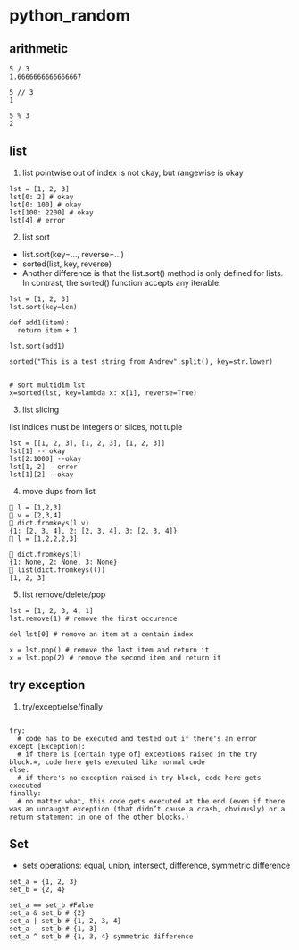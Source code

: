 # python_random
## arithmetic
```
5 / 3
1.6666666666666667

5 // 3
1

5 % 3
2
```


## list

1. list pointwise out of index is not okay, but rangewise is okay

```
lst = [1, 2, 3]
lst[0: 2] # okay
lst[0: 100] # okay
lst[100: 2200] # okay
lst[4] # error
```

2. list sort

 - list.sort(key=..., reverse=...)
 - sorted(list, key, reverse)
 - Another difference is that the list.sort() method is only defined for lists. In contrast, the sorted() function accepts any iterable.
```
lst = [1, 2, 3]
lst.sort(key=len)

def add1(item):
  return item + 1

lst.sort(add1)

sorted("This is a test string from Andrew".split(), key=str.lower)


# sort multidim lst
x=sorted(lst, key=lambda x: x[1], reverse=True)
```
3. list slicing 

list indices must be integers or slices, not tuple

```
lst = [[1, 2, 3], [1, 2, 3], [1, 2, 3]]
lst[1] -- okay
lst[2:1000] --okay
lst[1, 2] --error
lst[1][2] --okay

```


4. move dups from list
```
 l = [1,2,3]
 v = [2,3,4]
 dict.fromkeys(l,v)
{1: [2, 3, 4], 2: [2, 3, 4], 3: [2, 3, 4]}
 l = [1,2,2,2,3]

 dict.fromkeys(l)
{1: None, 2: None, 3: None}
 list(dict.fromkeys(l))
[1, 2, 3]
```


5. list remove/delete/pop


```
lst = [1, 2, 3, 4, 1]
lst.remove(1) # remove the first occurence

del lst[0] # remove an item at a centain index

x = lst.pop() # remove the last item and return it
x = lst.pop(2) # remove the second item and return it

```


## try exception

1. try/except/else/finally

```

try:
  # code has to be executed and tested out if there's an error
except [Exception]:
  # if there is [certain type of] exceptions raised in the try block.=, code here gets executed like normal code
else:
  # if there's no exception raised in try block, code here gets executed
finally:
  # no matter what, this code gets executed at the end (even if there was an uncaught exception (that didn’t cause a crash, obviously) or a return statement in one of the other blocks.)

```

## Set

 - sets operations: equal, union, intersect, difference, symmetric difference
 
 ```
 set_a = {1, 2, 3}
 set_b = {2, 4}
 
 set_a == set_b #False
 set_a & set_b # {2}
 set_a | set_b # {1, 2, 3, 4}
 set_a - set_b # {1, 3}
 set_a ^ set_b # {1, 3, 4} symmetric difference
 
 ```
